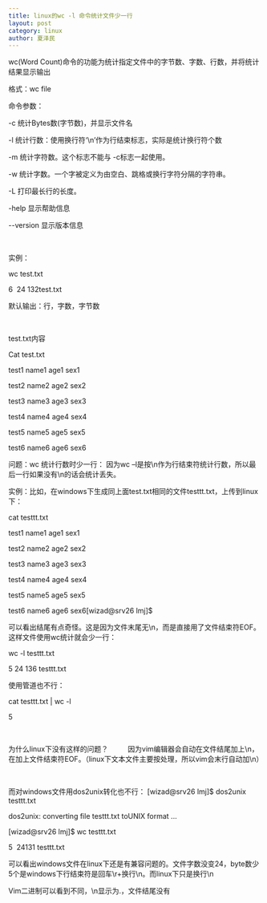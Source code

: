 ```yaml
---
title: linux的wc -l 命令统计文件少一行
layout: post
category: linux
author: 夏泽民
---
```

wc(Word Count)命令的功能为统计指定文件中的字节数、字数、行数，并将统计结果显示输出

格式：wc file

命令参数：

-c 统计Bytes数(字节数)，并显示文件名

-l 统计行数：使用换行符‘\n’作为行结束标志，实际是统计换行符个数

-m 统计字符数。这个标志不能与 -c标志一起使用。

-w 统计字数。一个字被定义为由空白、跳格或换行字符分隔的字符串。

-L 打印最长行的长度。

-help 显示帮助信息

--version 显示版本信息

 

实例：

wc test.txt

6  24 132test.txt

默认输出：行，字数，字节数

 

test.txt内容

Cat test.txt

test1 name1 age1 sex1

test2 name2 age2 sex2

test3 name3 age3 sex3

test4 name4 age4 sex4

test5 name5 age5 sex5

test6 name6 age6 sex6
<!-- more -->
问题：wc 统计行数时少一行：
因为wc –l是按\n作为行结束符统计行数，所以最后一行如果没有\n的话会统计丢失。

实例：比如，在windows下生成同上面test.txt相同的文件testtt.txt，上传到linux下：

cat testtt.txt

test1 name1 age1 sex1

test2 name2 age2 sex2

test3 name3 age3 sex3

test4 name4 age4 sex4

test5 name5 age5 sex5

test6 name6 age6 sex6[wizad@srv26 lmj]$

可以看出结尾有点奇怪。这是因为文件末尾无\n，而是直接用了文件结束符EOF。这样文件使用wc统计就会少一行：

wc -l testtt.txt

5 24 136 testtt.txt

使用管道也不行：

cat testtt.txt | wc -l

5

 

为什么linux下没有这样的问题？
         因为vim编辑器会自动在文件结尾加上\n，在加上文件结束符EOF。（linux下文本文件主要按处理，所以vim会末行自动加\n）

 

而对windows文件用dos2unix转化也不行：
[wizad@srv26 lmj]$ dos2unix testtt.txt

dos2unix: converting file testtt.txt toUNIX format ...

[wizad@srv26 lmj]$ wc testtt.txt

5  24131 testtt.txt

可以看出windows文件在linux下还是有兼容问题的。文件字数没变24，byte数少5个是windows下行结束符是回车\r+换行\n。而linux下只是换行\n

Vim二进制可以看到不同，\n显示为.，文件结尾没有
